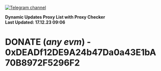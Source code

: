 [![Telegram channel](https://img.shields.io/endpoint?url=https://runkit.io/damiankrawczyk/telegram-badge/branches/master?url=https://t.me/n4z4v0d)](https://t.me/n4z4v0d) 

**Dynamic Updates Proxy List with Proxy Checker**  
**Last Updated: 17.12.23 09:06**

# DONATE (_any evm_) - 0xDEADf12DE9A24b47Da0a43E1bA70B8972F5296F2

